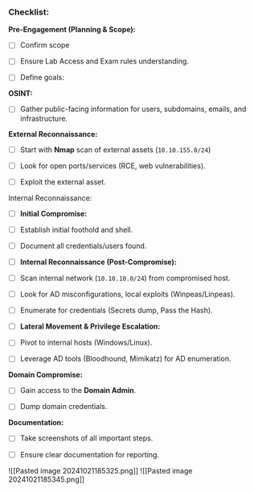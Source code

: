 
### **Checklist:**

 **Pre-Engagement (Planning & Scope):**
 - [ ] Confirm scope
 - [ ] Ensure Lab Access and Exam rules understanding.
 - [ ] Define goals: 


 **OSINT:**
 - [ ] Gather public-facing information for users, subdomains, emails, and infrastructure.


**External Reconnaissance:**
- [ ] Start with **Nmap** scan of external assets (`10.10.155.0/24`)
- [ ] Look for open ports/services (RCE, web vulnerabilities).
- [ ] Exploit the external asset.


Internal Reconnaissance:
- [ ] **Initial Compromise:**
- [ ] Establish initial foothold and shell.
- [ ] Document all credentials/users found.

 - [ ] **Internal Reconnaissance (Post-Compromise):**
 - [ ] Scan internal network (`10.10.10.0/24`) from compromised host.
 - [ ] Look for AD misconfigurations, local exploits (Winpeas/Linpeas).
 - [ ] Enumerate for credentials (Secrets dump, Pass the Hash).

- [ ] **Lateral Movement & Privilege Escalation:**
- [ ] Pivot to internal hosts (Windows/Linux).
- [ ] Leverage AD tools (Bloodhound, Mimikatz) for AD enumeration.


 **Domain Compromise:**
  - [ ] Gain access to the **Domain Admin**.
  - [ ] Dump domain credentials.


**Documentation:**
- [ ] Take screenshots of all important steps.
- [ ] Ensure clear documentation for reporting.



![[Pasted image 20241021185325.png]]
![[Pasted image 20241021185345.png]]

